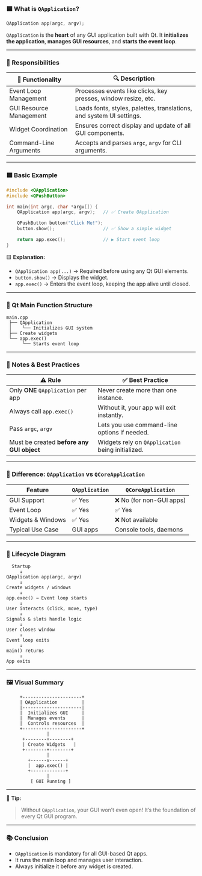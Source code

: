### 🟦 What is `QApplication`?

```cpp
QApplication app(argc, argv);
```

`QApplication` is the **heart** of any GUI application built with Qt.
It **initializes the application**, **manages GUI resources**, and **starts the event loop**.

---

### 🔧 Responsibilities

| 🔹 Functionality        | 🔍 Description                                                       |
| ----------------------- | -------------------------------------------------------------------- |
| Event Loop Management   | Processes events like clicks, key presses, window resize, etc.       |
| GUI Resource Management | Loads fonts, styles, palettes, translations, and system UI settings. |
| Widget Coordination     | Ensures correct display and update of all GUI components.            |
| Command-Line Arguments  | Accepts and parses `argc`, `argv` for CLI arguments.                 |

---

### 🟩 Basic Example

```cpp
#include <QApplication>
#include <QPushButton>

int main(int argc, char *argv[]) {
    QApplication app(argc, argv);   // ✅ Create QApplication

    QPushButton button("Click Me!");
    button.show();                  // ✅ Show a simple widget

    return app.exec();              // ▶️ Start event loop
}
```

🟨 **Explanation:**

* `QApplication app(...)` → Required before using any Qt GUI elements.
* `button.show()` → Displays the widget.
* `app.exec()` → Enters the event loop, keeping the app alive until closed.

---

### 🧩 Qt Main Function Structure

```plaintext
main.cpp
 ├── QApplication
 │    └── Initializes GUI system
 ├── Create widgets
 └── app.exec()
      └── Starts event loop
```

---

### 📌 Notes & Best Practices

| ⚠️ Rule                                   | ✅ Best Practice                                   |
| ----------------------------------------- | ------------------------------------------------- |
| Only **ONE** `QApplication` per app       | Never create more than one instance.              |
| Always call `app.exec()`                  | Without it, your app will exit instantly.         |
| Pass `argc`, `argv`                       | Lets you use command-line options if needed.      |
| Must be created **before any GUI object** | Widgets rely on `QApplication` being initialized. |

---

### 🧠 Difference: `QApplication` vs `QCoreApplication`

| Feature           | `QApplication` | `QCoreApplication`      |
| ----------------- | -------------- | ----------------------- |
| GUI Support       | ✅ Yes          | ❌ No (for non-GUI apps) |
| Event Loop        | ✅ Yes          | ✅ Yes                   |
| Widgets & Windows | ✅ Yes          | ❌ Not available         |
| Typical Use Case  | GUI apps       | Console tools, daemons  |

---

### 🔄 Lifecycle Diagram

```plaintext
  Startup
     ↓
QApplication app(argc, argv)
     ↓
Create widgets / windows
     ↓
app.exec() → Event loop starts
     ↓
User interacts (click, move, type)
     ↓
Signals & slots handle logic
     ↓
User closes window
     ↓
Event loop exits
     ↓
main() returns
     ↓
App exits
```

---

### 🖼️ Visual Summary

```
     +----------------------+
     | QApplication         |
     |----------------------|
     |  Initializes GUI     |
     |  Manages events      |
     |  Controls resources  |
     +----------------------+
               |
      +--------+--------+
      | Create Widgets   |
      +--------+--------+
               |
        +------v------+
        |  app.exec() |
        +-------------+
               |
         [ GUI Running ]
```

---

📌 **Tip:**

> Without `QApplication`, your GUI won’t even open! It’s the foundation of every Qt GUI program.

---

### 📚 Conclusion

* `QApplication` is mandatory for all GUI-based Qt apps.
* It runs the main loop and manages user interaction.
* Always initialize it before any widget is created.

